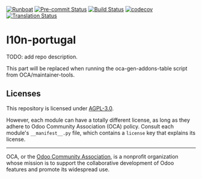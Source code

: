 
[![Runboat](https://img.shields.io/badge/runboat-Try%20me-875A7B.png)](https://runboat.odoo-community.org/builds?repo=OCA/l10n-portugal&target_branch=15.0)
[![Pre-commit Status](https://github.com/OCA/l10n-portugal/actions/workflows/pre-commit.yml/badge.svg?branch=15.0)](https://github.com/OCA/l10n-portugal/actions/workflows/pre-commit.yml?query=branch%3A15.0)
[![Build Status](https://github.com/OCA/l10n-portugal/actions/workflows/test.yml/badge.svg?branch=15.0)](https://github.com/OCA/l10n-portugal/actions/workflows/test.yml?query=branch%3A15.0)
[![codecov](https://codecov.io/gh/OCA/l10n-portugal/branch/15.0/graph/badge.svg)](https://codecov.io/gh/OCA/l10n-portugal)
[![Translation Status](https://translation.odoo-community.org/widgets/l10n-portugal-15-0/-/svg-badge.svg)](https://translation.odoo-community.org/engage/l10n-portugal-15-0/?utm_source=widget)

<!-- /!\ do not modify above this line -->

# l10n-portugal

TODO: add repo description.

<!-- /!\ do not modify below this line -->

<!-- prettier-ignore-start -->

[//]: # (addons)

This part will be replaced when running the oca-gen-addons-table script from OCA/maintainer-tools.

[//]: # (end addons)

<!-- prettier-ignore-end -->

## Licenses

This repository is licensed under [AGPL-3.0](LICENSE).

However, each module can have a totally different license, as long as they adhere to Odoo Community Association (OCA)
policy. Consult each module's `__manifest__.py` file, which contains a `license` key
that explains its license.

----
OCA, or the [Odoo Community Association](http://odoo-community.org/), is a nonprofit
organization whose mission is to support the collaborative development of Odoo features
and promote its widespread use.
